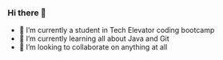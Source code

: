 ### Hi there 👋
- 🔭 I’m currently a student in Tech Elevator coding bootcamp
- 🌱 I’m currently learning all about Java and Git
- 👯 I’m looking to collaborate on anything at all


<!--
**jmm5781/jmm5781** is a ✨ _special_ ✨ repository because its `README.md` (this file) appears on your GitHub profile.

Here are some ideas to get you started:

- 🔭 I’m currently working on ...
- 🌱 I’m currently learning ...
- 👯 I’m looking to collaborate on ...
- 🤔 I’m looking for help with ...
- 💬 Ask me about ...
- 📫 How to reach me: ...
- 😄 Pronouns: ...
- ⚡ Fun fact: ...
-->
